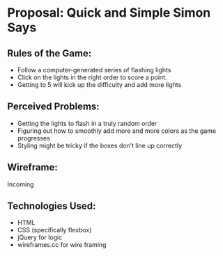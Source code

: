 # Proposal: Quick and Simple Simon Says

## Rules of the Game:

* Follow a computer-generated series of flashing lights
* Click on the lights in the right order to score a point.
* Getting to 5 will kick up the difficulty and add more lights

## Perceived Problems: 

* Getting the lights to flash in a truly random order
* Figuring out how to smoothly add more and more colors as the game progresses
* Styling might be tricky if the boxes don’t line up correctly

## Wireframe:
Incoming

## Technologies Used:
* HTML
* CSS (specifically flexbox)
* jQuery for logic
* wireframes.cc for wire framing